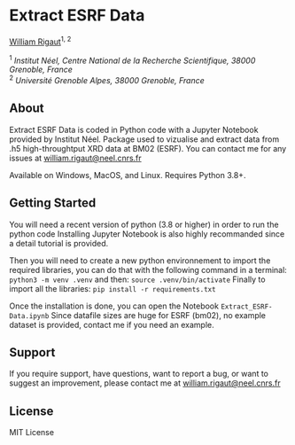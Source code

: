 # Extract ESRF Data

[William Rigaut](https://github.com/escouflenfer)<sup>1, 2</sup>

<sup>1</sup> *Institut Néel, Centre National de la Recherche Scientifique, 38000 Grenoble, France*  
<sup>2</sup> *Université Grenoble Alpes, 38000 Grenoble, France*  


## About

Extract ESRF Data is coded in Python code with a Jupyter Notebook provided by Institut Néel.
Package used to vizualise and extract data from .h5 high-throughtput XRD data at BM02 (ESRF).
You can contact me for any issues at william.rigaut@neel.cnrs.fr

Available on Windows, MacOS, and Linux. Requires Python 3.8+.


## Getting Started

You will need a recent version of python (3.8 or higher) in order to run the python code
Installing Jupyter Notebook is also highly recommanded since a detail tutorial is provided.

Then you will need to create a new python environnement to import the required libraries,
you can do that with the following command in a terminal:
    `python3 -m venv .venv`
and then:
    `source .venv/bin/activate`
Finally to import all the libraries:
    `pip install -r requirements.txt`

Once the installation is done, you can open the Notebook `Extract_ESRF-Data.ipynb`
Since datafile sizes are huge for ESRF (bm02), no example dataset is provided, contact me if you need an example. 


## Support

If you require support, have questions, want to report a bug, or want to suggest an improvement, please contact me at william.rigaut@neel.cnrs.fr


## License

MIT License
